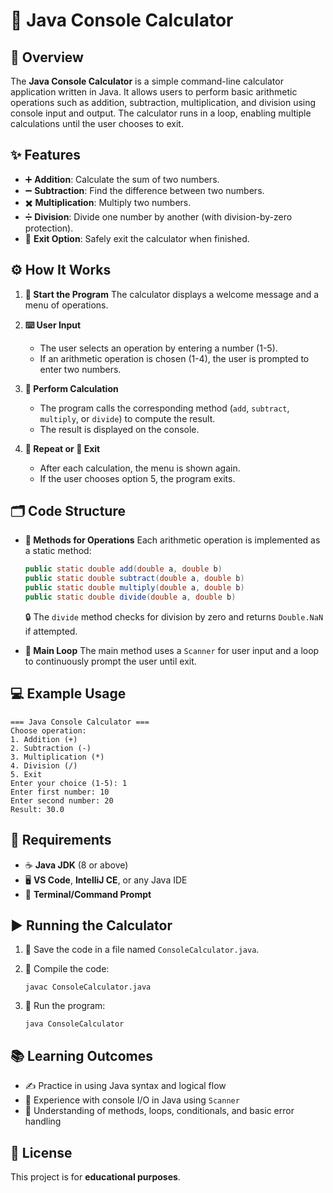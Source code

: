 
# 🧮 Java Console Calculator

## 📘 Overview

The **Java Console Calculator** is a simple command-line calculator application written in Java. It allows users to perform basic arithmetic operations such as addition, subtraction, multiplication, and division using console input and output. The calculator runs in a loop, enabling multiple calculations until the user chooses to exit.

## ✨ Features

* ➕ **Addition**: Calculate the sum of two numbers.
* ➖ **Subtraction**: Find the difference between two numbers.
* ✖️ **Multiplication**: Multiply two numbers.
* ➗ **Division**: Divide one number by another (with division-by-zero protection).
* 🚪 **Exit Option**: Safely exit the calculator when finished.

## ⚙️ How It Works

1. **🔔 Start the Program**
   The calculator displays a welcome message and a menu of operations.

2. **⌨️ User Input**

   * The user selects an operation by entering a number (1-5).
   * If an arithmetic operation is chosen (1-4), the user is prompted to enter two numbers.

3. **🧠 Perform Calculation**

   * The program calls the corresponding method (`add`, `subtract`, `multiply`, or `divide`) to compute the result.
   * The result is displayed on the console.

4. **🔁 Repeat or 🚫 Exit**

   * After each calculation, the menu is shown again.
   * If the user chooses option 5, the program exits.

## 🗂️ Code Structure

* **🔧 Methods for Operations**
  Each arithmetic operation is implemented as a static method:

  ```java
  public static double add(double a, double b)
  public static double subtract(double a, double b)
  public static double multiply(double a, double b)
  public static double divide(double a, double b)
  ```

  🔒 The `divide` method checks for division by zero and returns `Double.NaN` if attempted.

* **🧵 Main Loop**
  The main method uses a `Scanner` for user input and a loop to continuously prompt the user until exit.

## 💻 Example Usage

```
=== Java Console Calculator ===
Choose operation: 
1. Addition (+)
2. Subtraction (-)
3. Multiplication (*)
4. Division (/)
5. Exit
Enter your choice (1-5): 1
Enter first number: 10
Enter second number: 20
Result: 30.0
```

## 🧰 Requirements

* ☕ **Java JDK** (8 or above)
* 🖥️ **VS Code**, **IntelliJ CE**, or any Java IDE
* 💬 **Terminal/Command Prompt**

## ▶️ Running the Calculator

1. 💾 Save the code in a file named `ConsoleCalculator.java`.
2. 🔨 Compile the code:

   ```
   javac ConsoleCalculator.java
   ```
3. 🚀 Run the program:

   ```
   java ConsoleCalculator
   ```

## 📚 Learning Outcomes

* ✍️ Practice in using Java syntax and logical flow
* 🔁 Experience with console I/O in Java using `Scanner`
* 🧩 Understanding of methods, loops, conditionals, and basic error handling

## 📄 License

This project is for **educational purposes**.
